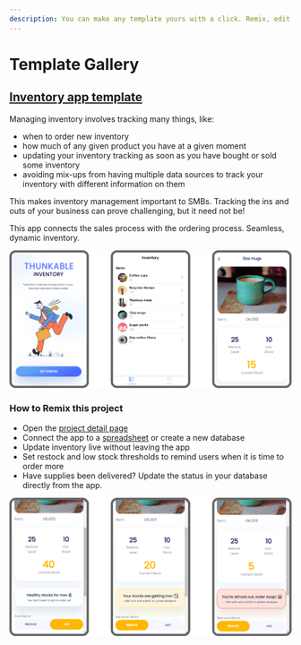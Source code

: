 ```yaml
---
description: You can make any template yours with a click. Remix, edit and customize.
---
```


# Template Gallery

## [Inventory app template](https://x.thunkable.com/projectPage/61ba4264b6b4c7001012d714)

Managing inventory involves tracking many things, like:

* when to order new inventory
* how much of any given product you have at a given moment
* updating your inventory tracking as soon as you have bought or sold some inventory
* avoiding mix-ups from having multiple data sources to track your inventory with different information on them

This makes inventory management important to SMBs. Tracking the ins and outs of your business can prove challenging, but it need not be!

This app connects the sales process with the ordering process. Seamless, dynamic inventory.



![](<.gitbook/assets/image (215).png>)

### How to Remix this project

* Open the [project detail page](https://x.thunkable.com/projectPage/61ba4264b6b4c7001012d714)
* Connect the app to a [spreadsheet](data-sources.md#add-a-data-source-to-your-app) or create a new database
* Update inventory live without leaving the app&#x20;
* Set restock and low stock thresholds to remind users when it is time to order more
* Have supplies been delivered? Update the status in your database directly from the app.&#x20;

![](<.gitbook/assets/image (217).png>)
